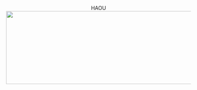<!--
**mastereven/mastereven** is a ✨ _special_ ✨ repository because its `README.md` (this file) appears on your GitHub profile.

Here are some ideas to get you started:

- 🔭 I’m currently working on ...
- 🌱 I’m currently learning ...
- 👯 I’m looking to collaborate on ...
- 🤔 I’m looking for help with ...
- 💬 Ask me about ...
- 📫 How to reach me: ...
- 😄 Pronouns: ...
- ⚡ Fun fact: ...
-->
<html>
<body>
<div id ="haou" >
<center>HAOU</center> 




<img src="https://media1.tenor.com/m/yv2FQFC0juoAAAAC/sylvain-sylvain-durif.gif" width="7000" height="200" />